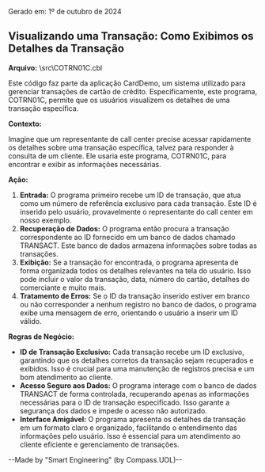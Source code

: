 Gerado em: 1º de outubro de 2024

##  Visualizando uma Transação: Como Exibimos os Detalhes da Transação

**Arquivo:**  \src\COTRN01C.cbl

Este código faz parte da aplicação CardDemo, um sistema utilizado para gerenciar transações de cartão de crédito. Especificamente, este programa, COTRN01C, permite que os usuários visualizem os detalhes de uma transação específica.

**Contexto:**

Imagine que um representante de call center precise acessar rapidamente os detalhes sobre uma transação específica, talvez para responder à consulta de um cliente. Ele usaria este programa, COTRN01C, para encontrar e exibir as informações necessárias.

**Ação:**

1. **Entrada:** O programa primeiro recebe um ID de transação, que atua como um número de referência exclusivo para cada transação. Este ID é inserido pelo usuário, provavelmente o representante do call center em nosso exemplo.
2. **Recuperação de Dados:** O programa então procura a transação correspondente ao ID fornecido em um banco de dados chamado TRANSACT. Este banco de dados armazena informações sobre todas as transações.
3. **Exibição:** Se a transação for encontrada, o programa apresenta de forma organizada todos os detalhes relevantes na tela do usuário. Isso pode incluir o valor da transação, data, número do cartão, detalhes do comerciante e muito mais.
4. **Tratamento de Erros:** Se o ID da transação inserido estiver em branco ou não corresponder a nenhum registro no banco de dados, o programa exibe uma mensagem de erro, orientando o usuário a inserir um ID válido.

**Regras de Negócio:**

* **ID de Transação Exclusivo:** Cada transação recebe um ID exclusivo, garantindo que os detalhes corretos da transação sejam recuperados e exibidos. Isso é crucial para uma manutenção de registros precisa e um bom atendimento ao cliente.
* **Acesso Seguro aos Dados:** O programa interage com o banco de dados TRANSACT de forma controlada, recuperando apenas as informações necessárias para o ID de transação especificado. Isso garante a segurança dos dados e impede o acesso não autorizado.
* **Interface Amigável:** O programa apresenta os detalhes da transação em um formato claro e organizado, facilitando o entendimento das informações pelo usuário. Isso é essencial para um atendimento ao cliente eficiente e gerenciamento de transações.

--Made by "Smart Engineering" (by Compass.UOL)--